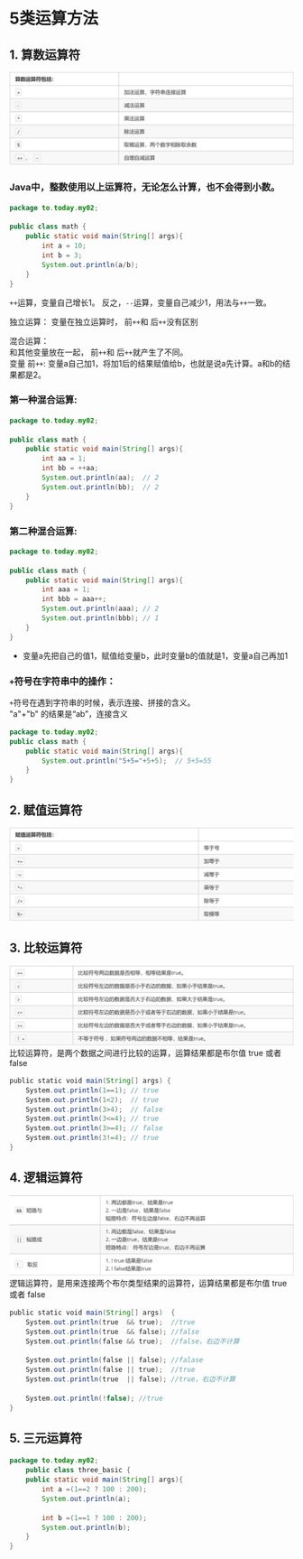 5类运算方法
====

## 1. 算数运算符
![ScreenShot-00359](https://github.com/KissMyLady/Java/blob/master/Img/ScreenShot-00359.jpg)  

### Java中，整数使用以上运算符，无论怎么计算，也不会得到小数。
```Java
package to.today.my02;

public class math {
    public static void main(String[] args){
        int a = 10;
        int b = 3;
        System.out.println(a/b);
    }
}

```
`++`运算，变量自己增长1。 反之，`--`运算，变量自己减少1，用法与`++`一致。   

独立运算：
变量在独立运算时， 前`++`和 后`++`没有区别     

混合运算：   
和其他变量放在一起， 前`++`和 后`++`就产生了不同。       
变量 前`++`: 变量a自己加1，将加1后的结果赋值给b，也就是说a先计算。a和b的结果都是2。   

### 第一种混合运算:　
```Java
package to.today.my02;

public class math {
    public static void main(String[] args){
        int aa = 1;
        int bb = ++aa;
        System.out.println(aa);  // 2
        System.out.println(bb);  // 2
    }
}
```
### 第二种混合运算:  
```Java
package to.today.my02;

public class math {
    public static void main(String[] args){
        int aaa = 1;
        int bbb = aaa++;
        System.out.println(aaa); // 2
        System.out.println(bbb); // 1
    }
}
```
* 变量a先把自己的值1，赋值给变量b，此时变量b的值就是1，变量a自己再加1       
  
### `+`符号在字符串中的操作：  
`+`符号在遇到字符串的时候，表示连接、拼接的含义。   
"a"+"b" 的结果是“ab”，连接含义    
```Java
package to.today.my02;
public class math {
    public static void main(String[] args){
        System.out.println("5+5="+5+5);  // 5+5=55
    }
}
```


## 2. 赋值运算符
![ScreenShot-00360](https://github.com/KissMyLady/Java/blob/master/Img/ScreenShot-00360.jpg)  


## 3. 比较运算符    
![ScreenShot-00361](https://github.com/KissMyLady/Java/blob/master/Img/ScreenShot-00361.jpg)  
比较运算符，是两个数据之间进行比较的运算，运算结果都是布尔值 true 或者 false   
```Java
public static void main(String[] args) {
    System.out.println(1==1); // true
    System.out.println(1<2);  // true
    System.out.println(3>4);  // false
    System.out.println(3<=4); // true
    System.out.println(3>=4); // false
    System.out.println(3!=4); // true
}
```


## 4. 逻辑运算符   
![ScreenShot-00362](https://github.com/KissMyLady/Java/blob/master/Img/ScreenShot-00362.jpg)  
逻辑运算符，是用来连接两个布尔类型结果的运算符，运算结果都是布尔值 true 或者 false   
```Java
public static void main(String[] args)  {
    System.out.println(true  && true);  //true
    System.out.println(true  && false); //false
    System.out.println(false && true);  //false，右边不计算
 
    System.out.println(false || false); //falase
    System.out.println(false || true);  //true
    System.out.println(true  || false); //true，右边不计算
 
    System.out.println(!false); //true
}
```

## 5. 三元运算符   
```Java
package to.today.my02;
	public class three_basic {
    public static void main(String[] args){
        int a =(1==2 ? 100 : 200);
        System.out.println(a);

        int b =(1==1 ? 100 : 200);
        System.out.println(b);
    }
}


